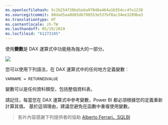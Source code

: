 ```yaml
---
ms.openlocfilehash: 5c2b254f20bd1eba97840a464a1b554cc4fe1238
ms.sourcegitcommit: 60dad5aa0d85db790553e537bf8ac34ee3289ba3
ms.translationtype: HT
ms.contentlocale: zh-TW
ms.lasthandoff: 05/29/2019
ms.locfileid: "61273185"
---
```

使用**變數**是 DAX 運算式中功能極為強大的一部分。

![](media/7-4-dax-expressions/dax-variables_1.png)

您可以使用下列語法，在 DAX 運算式中的任何地方定義變數︰

    VARNAME = RETURNEDVALUE

變數可以是任何資料類型，包括整個資料表。

請記住，每當您在 DAX 運算式中參考變數，Power BI 都必須根據您的定義重新計算其值。 基於這項理由，建議您避免在函數中重複使用變數。

> 影片內容感謝下列提供者的協助 [Alberto Ferrari、SQLBI](http://www.sqlbi.com/learning-dax)
> 
> 

